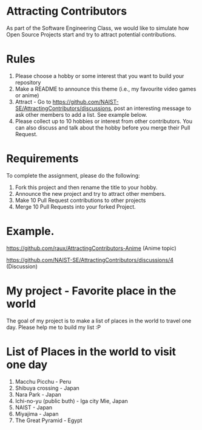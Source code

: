 # Attracting Contributors
As part of the Software Engineering Class, we would like to simulate how Open Source Projects start and try to attract potential contributions.

# Rules

1. Please choose a hobby or some interest that you want to build your repository
2. Make a README to announce this theme (i.e., my favourite video games or anime)
3. Attract - Go to https://github.com/NAIST-SE/AttractingContributors/discussions, post an interesting message to ask other members to add a list. See example below.
4. Please collect up to 10 hobbies or interest from other contributors. You can also discuss and talk about the hobby before you merge their Pull Request.

# Requirements
To complete the assignment, please do the following:
1. Fork this project and then rename the title to your hobby. 
2. Announce the new project and try to attract other members.
3. Make 10 Pull Request contributions to other projects
4. Merge 10 Pull Requests into your forked Project.

# Example. 
https://github.com/raux/AttractingContributors-Anime (Anime topic)

https://github.com/NAIST-SE/AttractingContributors/discussions/4 (Discussion)

# My project - Favorite place in the world
The goal of my project is to make a list of places in the world to travel one day.
Please help me to build my list :P

# List of Places in the world to visit one day
1. Macchu Picchu - Peru
2. Shibuya crossing - Japan
3. Nara Park - Japan
4. Ichi-no-yu (public buth) - Iga city Mie, Japan
5. NAIST - Japan
6. Miyajima - Japan
7. The Great Pyramid - Egypt

